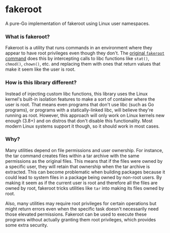 # fakeroot

A pure-Go implementation of fakeroot using Linux user namespaces.

### What is fakeroot?

Fakeroot is a utility that runs commands in an environment where they appear to have root privileges even though they don't. The [original `fakeroot` command](https://salsa.debian.org/clint/fakeroot/) does this by intercepting calls to libc functions like `stat()`, `chmod()`, `chown()`, etc. and replacing them with ones that return values that make it seem like the user is root.

### How is this library different?

Instead of injecting custom libc functions, this library uses the Linux kernel's built-in isolation features to make a sort of container where the user is root. That means even programs that don't use libc (such as Go programs), or programs with a statically-linked libc, will believe they're running as root. However, this approach will only work on Linux kernels new enough (3.8+) and on distros that don't disable this functionality. Most modern Linux systems support it though, so it should work in most cases.

### Why?

Many utilities depend on file permissions and user ownership. For instance, the tar command creates files within a tar archive with the same permissions as the original files. This means that if the files were owned by a specific user, they will retain that ownership when the tar archive is extracted. This can become problematic when building packages because it could lead to system files in a package being owned by non-root users. By making it seem as if the current user is root and therefore all the files are owned by root, fakeroot tricks utilities like `tar` into making its files owned by root.

Also, many utilities may require root privileges for certain operations but might return errors even when the specific task doesn't necessarily need those elevated permissions. Fakeroot can be used to execute these programs without actually granting them root privileges, which provides some extra security.
